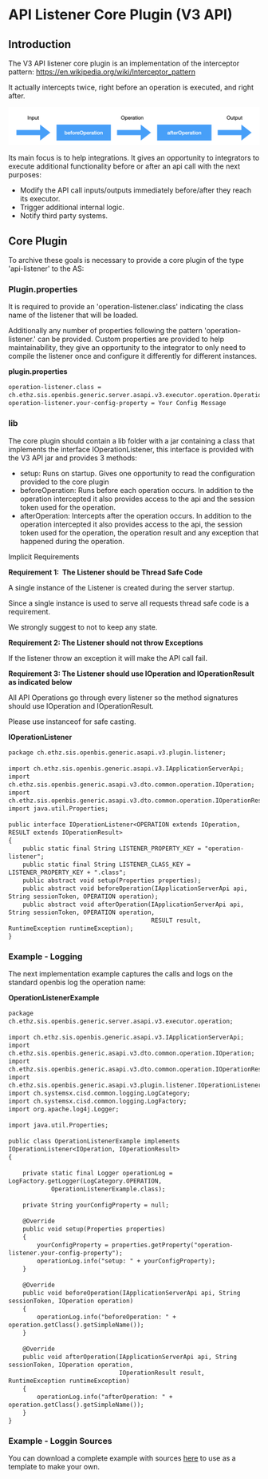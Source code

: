 # API Listener Core Plugin (V3 API)

Introduction
------------

The V3 API listener core plugin is an implementation of the interceptor
pattern: <https://en.wikipedia.org/wiki/Interceptor_pattern>

It actually intercepts twice, right before an operation is executed, and
right after.

![image info](img/122.png)

Its main focus is to help integrations. It gives an opportunity to
integrators to execute additional functionality before or after an api
call with the next purposes:

-   Modify the API call inputs/outputs immediately before/after they
    reach its executor.
-   Trigger additional internal logic.
-   Notify third party systems.

Core Plugin
-----------

To archive these goals is necessary to provide a core plugin of the type
'api-listener' to the AS:

### Plugin.properties

It is required to provide an 'operation-listener.class' indicating the
class name of the listener that will be loaded.

Additionally any number of properties following the
pattern 'operation-listener.<your-custom-name>' can be provided.
Custom properties are provided to help maintainability, they give an
opportunity to the integrator to only need to compile the listener once
and configure it differently for different instances.

**plugin.properties**

    operation-listener.class = ch.ethz.sis.openbis.generic.server.asapi.v3.executor.operation.OperationListenerExample
    operation-listener.your-config-property = Your Config Message

### lib

The core plugin should contain a lib folder with a jar containing a
class that implements the interface IOperationListener, this interface
is provided with the V3 API jar and provides 3 methods:

-   setup: Runs on startup. Gives one opportunity to read the
    configuration provided to the core plugin
-   beforeOperation: Runs before each operation occurs. In addition to
    the operation intercepted it also provides access to the api and the
    session token used for the operation.
-   afterOperation: Intercepts after the operation occurs. In addition
    to the operation intercepted it also provides access to the api, the
    session token used for the operation, the operation result and any
    exception that happened during the operation.

  

Implicit Requirements

**Requirement 1:  The Listener should be Thread Safe Code**

A single instance of the Listener is created during the server startup.

Since a single instance is used to serve all requests thread safe code
is a requirement.

We strongly suggest to not to keep any state.

**Requirement 2: The Listener should not throw Exceptions**

If the listener throw an exception it will make the API call fail.

**Requirement 3: The Listener should use IOperation and IOperationResult
as indicated below**

All API Operations go through every listener so the method signatures
should use IOperation and IOperationResult.

Please use instanceof for safe casting.

  

**IOperationListener**

    package ch.ethz.sis.openbis.generic.asapi.v3.plugin.listener;

    import ch.ethz.sis.openbis.generic.asapi.v3.IApplicationServerApi;
    import ch.ethz.sis.openbis.generic.asapi.v3.dto.common.operation.IOperation;
    import ch.ethz.sis.openbis.generic.asapi.v3.dto.common.operation.IOperationResult;
    import java.util.Properties;

    public interface IOperationListener<OPERATION extends IOperation, RESULT extends IOperationResult>
    {
        public static final String LISTENER_PROPERTY_KEY = "operation-listener";
        public static final String LISTENER_CLASS_KEY = LISTENER_PROPERTY_KEY + ".class";
        public abstract void setup(Properties properties);
        public abstract void beforeOperation(IApplicationServerApi api, String sessionToken, OPERATION operation);
        public abstract void afterOperation(IApplicationServerApi api, String sessionToken, OPERATION operation,
                                            RESULT result, RuntimeException runtimeException);
    }

### Example - Logging

The next implementation example captures the calls and logs on the
standard openbis log the operation name:

**OperationListenerExample**

    package ch.ethz.sis.openbis.generic.server.asapi.v3.executor.operation;

    import ch.ethz.sis.openbis.generic.asapi.v3.IApplicationServerApi;
    import ch.ethz.sis.openbis.generic.asapi.v3.dto.common.operation.IOperation;
    import ch.ethz.sis.openbis.generic.asapi.v3.dto.common.operation.IOperationResult;
    import ch.ethz.sis.openbis.generic.asapi.v3.plugin.listener.IOperationListener;
    import ch.systemsx.cisd.common.logging.LogCategory;
    import ch.systemsx.cisd.common.logging.LogFactory;
    import org.apache.log4j.Logger;

    import java.util.Properties;

    public class OperationListenerExample implements IOperationListener<IOperation, IOperationResult>
    {

        private static final Logger operationLog = LogFactory.getLogger(LogCategory.OPERATION,
                OperationListenerExample.class);

        private String yourConfigProperty = null;

        @Override
        public void setup(Properties properties)
        {
            yourConfigProperty = properties.getProperty("operation-listener.your-config-property");
            operationLog.info("setup: " + yourConfigProperty);
        }

        @Override
        public void beforeOperation(IApplicationServerApi api, String sessionToken, IOperation operation)
        {
            operationLog.info("beforeOperation: " + operation.getClass().getSimpleName());
        }

        @Override
        public void afterOperation(IApplicationServerApi api, String sessionToken, IOperation operation,
                                   IOperationResult result, RuntimeException runtimeException)
        {
            operationLog.info("afterOperation: " + operation.getClass().getSimpleName());
        }
    }

### Example - Loggin Sources

You can download a complete example with sources
[here](/download/attachments/132286253/api-listener-example.zip?version=1&modificationDate=1663665058217&api=v2) to
use as a template to make your own.
